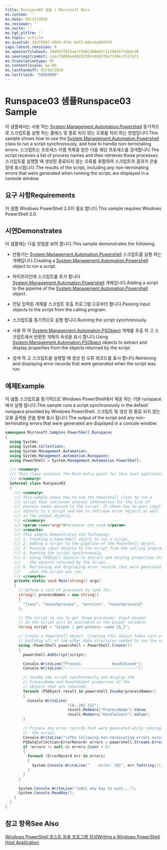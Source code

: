 ```yaml
---
title: Runspace03 샘플 | Microsoft Docs
ms.custom: ''
ms.date: 09/13/2016
ms.reviewer: ''
ms.suite: ''
ms.tgt_pltfrm: ''
ms.topic: article
ms.assetid: 31df99d7-6954-4fdc-b6f5-06ecba094f43
caps.latest.revision: 8
ms.openlocfilehash: 39495f7813aecf5d0210866fc11f94557fdb0cd9
ms.sourcegitcommit: caac7d098a448232304c9d6728e7340ec7517a71
ms.translationtype: MT
ms.contentlocale: ko-KR
ms.lasthandoff: 03/16/2019
ms.locfileid: "58059000"
---
```

# <a name="runspace03-sample"></a><span data-ttu-id="3174e-102">Runspace03 샘플</span><span class="sxs-lookup"><span data-stu-id="3174e-102">Runspace03 Sample</span></span>

<span data-ttu-id="3174e-103">이 샘플에서는 사용 하는 [System.Management.Automation.Powershell](/dotnet/api/system.management.automation.powershell) 동기적으로 스크립트를 실행 하는 클래스 및 종료 되지 않는 오류를 처리 하는 방법입니다.</span><span class="sxs-lookup"><span data-stu-id="3174e-103">This sample shows how to use the [System.Management.Automation.Powershell](/dotnet/api/system.management.automation.powershell) class to run a script synchronously, and how to handle non-terminating errors.</span></span> <span data-ttu-id="3174e-104">스크립트는 프로세스 이름 목록을 받은 다음 해당 프로세스를 검색합니다.</span><span class="sxs-lookup"><span data-stu-id="3174e-104">The script receives a list of process names and then retrieves those processes.</span></span> <span data-ttu-id="3174e-105">스크립트를 실행할 때 생성된 종료되지 않는 오류를 포함하여 스크립트의 결과가 콘솔 창에 표시됩니다.</span><span class="sxs-lookup"><span data-stu-id="3174e-105">The results of the script, including any non-terminating errors that were generated when running the script, are displayed in a console window.</span></span>

## <a name="requirements"></a><span data-ttu-id="3174e-106">요구 사항</span><span class="sxs-lookup"><span data-stu-id="3174e-106">Requirements</span></span>

<span data-ttu-id="3174e-107">이 샘플 Windows PowerShell 2.0이 필요 합니다.</span><span class="sxs-lookup"><span data-stu-id="3174e-107">This sample requires Windows PowerShell 2.0.</span></span>

## <a name="demonstrates"></a><span data-ttu-id="3174e-108">시연</span><span class="sxs-lookup"><span data-stu-id="3174e-108">Demonstrates</span></span>

<span data-ttu-id="3174e-109">이 샘플에는 다음 방법을 보여 줍니다.</span><span class="sxs-lookup"><span data-stu-id="3174e-109">This sample demonstrates the following.</span></span>

- <span data-ttu-id="3174e-110">만들기는 [System.Management.Automation.Powershell](/dotnet/api/system.management.automation.powershell) 스크립트를 실행 하는 개체입니다.</span><span class="sxs-lookup"><span data-stu-id="3174e-110">Creating a [System.Management.Automation.Powershell](/dotnet/api/system.management.automation.powershell) object to run a script.</span></span>

- <span data-ttu-id="3174e-111">파이프라인에 스크립트를 추가 합니다 [System.Management.Automation.Powershell](/dotnet/api/system.management.automation.powershell) 개체입니다.</span><span class="sxs-lookup"><span data-stu-id="3174e-111">Adding a script to the pipeline of the [System.Management.Automation.Powershell](/dotnet/api/system.management.automation.powershell) object.</span></span>

- <span data-ttu-id="3174e-112">전달 입력된 개체를 스크립트 호출 프로그램 으로부터 합니다.</span><span class="sxs-lookup"><span data-stu-id="3174e-112">Passing input objects to the script from the calling program.</span></span>

- <span data-ttu-id="3174e-113">스크립트를 동기적으로 실행 합니다.</span><span class="sxs-lookup"><span data-stu-id="3174e-113">Running the script synchronously.</span></span>

- <span data-ttu-id="3174e-114">사용 하 여 [System.Management.Automation.PSObject](/dotnet/api/System.Management.Automation.PSObject) 개체를 추출 하 고 스크립트에서 반환한 개체의 속성을 표시 합니다.</span><span class="sxs-lookup"><span data-stu-id="3174e-114">Using [System.Management.Automation.PSObject](/dotnet/api/System.Management.Automation.PSObject) objects to extract and display properties from the objects returned by the script.</span></span>

- <span data-ttu-id="3174e-115">검색 하 고 스크립트를 실행할 때 생성 된 오류 레코드를 표시 합니다.</span><span class="sxs-lookup"><span data-stu-id="3174e-115">Retrieving and displaying error records that were generated when the script was run.</span></span>

## <a name="example"></a><span data-ttu-id="3174e-116">예제</span><span class="sxs-lookup"><span data-stu-id="3174e-116">Example</span></span>

<span data-ttu-id="3174e-117">이 샘플 스크립트를 동기적으로 Windows PowerShell에서 제공 하는 기본 runspace에서 실행 됩니다.</span><span class="sxs-lookup"><span data-stu-id="3174e-117">This sample runs a script synchronously in the default runspace provided by Windows PowerShell.</span></span> <span data-ttu-id="3174e-118">스크립트 및 생성 된 종료 되지 않는 오류 출력을 콘솔 창에 표시 됩니다.</span><span class="sxs-lookup"><span data-stu-id="3174e-118">The output of the script and any non-terminating errors that were generated are displayed in a console window.</span></span>

```csharp
namespace Microsoft.Samples.PowerShell.Runspaces
{
  using System;
  using System.Collections;
  using System.Management.Automation;
  using System.Management.Automation.Runspaces;
  using PowerShell = System.Management.Automation.PowerShell;

  /// <summary>
  /// This class contains the Main entry point for this host application.
  /// </summary>
  internal class Runspace03
  {
    /// <summary>
    /// This sample shows how to use the PowerShell class to run a
    /// script that retrieves process information for the list of
    /// process names passed to the script. It shows how to pass input
    /// objects to a script and how to retrieve error objects as well
    /// as the output objects.
    /// </summary>
    /// <param name="args">Parameter not used.</param>
    /// <remarks>
    /// This sample demonstrates the following:
    /// 1. Creating a PowerSHell object to run a script.
    /// 2. Adding a script to the pipeline of the PowerShell object.
    /// 3. Passing input objects to the script from the calling program.
    /// 4. Running the script synchronously.
    /// 5. Using PSObject objects to extract and display properties from
    ///    the objects returned by the script.
    /// 6. Retrieving and displaying error records that were generated
    ///    when the script was run.
    /// </remarks>
    private static void Main(string[] args)
    {
      // Define a list of processes to look for.
      string[] processNames = new string[]
      {
        "lsass", "nosuchprocess", "services", "nosuchprocess2"
      };

      // The script to run to get these processes. Input passed
      // to the script will be available in the $input variable.
      string script = "$input | get-process -name {$_}";

      // Create a PowerShell object. Creating this object takes care of
      // building all of the other data structures needed to run the script.
      using (PowerShell powershell = PowerShell.Create())
      {
        powershell.AddScript(script);

        Console.WriteLine("Process              HandleCount");
        Console.WriteLine("--------------------------------");

        // Invoke the script synchronously and display the
        // ProcessName and HandleCount properties of the
        // objects that are returned.
        foreach (PSObject result in powershell.Invoke(processNames))
        {
          Console.WriteLine(
                            "{0,-20} {1}",
                            result.Members["ProcessName"].Value,
                            result.Members["HandleCount"].Value);
        }

        // Process any error records that were generated while running
        //  the script.
        Console.WriteLine("\nThe following non-terminating errors occurred:\n");
        PSDataCollection<ErrorRecord> errors = powershell.Streams.Error;
        if (errors != null && errors.Count > 0)
        {
          foreach (ErrorRecord err in errors)
          {
            System.Console.WriteLine("    error: {0}", err.ToString());
          }
        }
      }

      System.Console.WriteLine("\nHit any key to exit...");
      System.Console.ReadKey();
    }
  }
}
```

## <a name="see-also"></a><span data-ttu-id="3174e-119">참고 항목</span><span class="sxs-lookup"><span data-stu-id="3174e-119">See Also</span></span>

[<span data-ttu-id="3174e-120">Windows PowerShell 호스트 응용 프로그램 작성</span><span class="sxs-lookup"><span data-stu-id="3174e-120">Writing a Windows PowerShell Host Application</span></span>](./writing-a-windows-powershell-host-application.md)